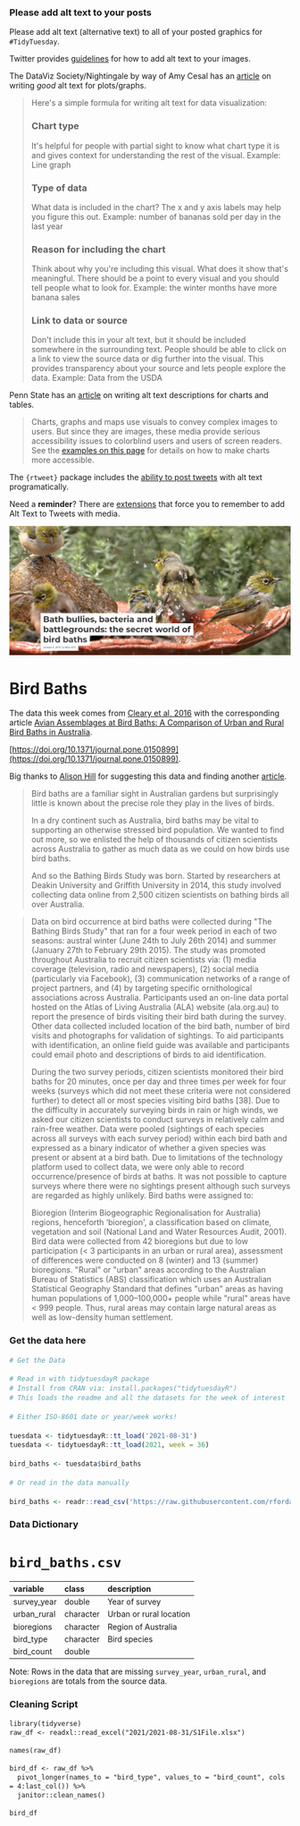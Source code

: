 ### Please add alt text to your posts

Please add alt text (alternative text) to all of your posted graphics for `#TidyTuesday`. 

Twitter provides [guidelines](https://help.twitter.com/en/using-twitter/picture-descriptions) for how to add alt text to your images.

The DataViz Society/Nightingale by way of Amy Cesal has an [article](https://medium.com/nightingale/writing-alt-text-for-data-visualization-2a218ef43f81) on writing _good_ alt text for plots/graphs.

> Here's a simple formula for writing alt text for data visualization:
> ### Chart type
> It's helpful for people with partial sight to know what chart type it is and gives context for understanding the rest of the visual.
> Example: Line graph
> ### Type of data
> What data is included in the chart? The x and y axis labels may help you figure this out.
> Example: number of bananas sold per day in the last year
> ### Reason for including the chart
> Think about why you're including this visual. What does it show that's meaningful. There should be a point to every visual and you should tell people what to look for.
> Example: the winter months have more banana sales
> ### Link to data or source
> Don't include this in your alt text, but it should be included somewhere in the surrounding text. People should be able to click on a link to view the source data or dig further into the visual. This provides transparency about your source and lets people explore the data.
> Example: Data from the USDA

Penn State has an [article](https://accessibility.psu.edu/images/charts/) on writing alt text descriptions for charts and tables.

> Charts, graphs and maps use visuals to convey complex images to users. But since they are images, these media provide serious accessibility issues to colorblind users and users of screen readers. See the [examples on this page](https://accessibility.psu.edu/images/charts/) for details on how to make charts more accessible.

The `{rtweet}` package includes the [ability to post tweets](https://docs.ropensci.org/rtweet/reference/post_tweet.html) with alt text programatically.

Need a **reminder**? There are [extensions](https://chrome.google.com/webstore/detail/twitter-required-alt-text/fpjlpckbikddocimpfcgaldjghimjiik/related) that force you to remember to add Alt Text to Tweets with media.

![A screenshot of a birdbath with 6 birds shaking their feathers and bathing in the water. The text "Bath bullies, bacteria and battlegrounds: the secret world of bird baths" is overlaid on the image, and the bird bath is a shallow red bowl with a single large rock off center.](hero.png)

# Bird Baths

The data this week comes from [Cleary et al, 2016](https://figshare.com/articles/dataset/Avian_Assemblages_at_Bird_Baths_A_Comparison_of_Urban_and_Rural_Bird_Baths_in_Australia/3110284) with the corresponding article [Avian Assemblages at Bird Baths: A Comparison of Urban and Rural Bird Baths in Australia](https://journals.plos.org/plosone/article?id=10.1371/journal.pone.0150899#abstract0).

[https://doi.org/10.1371/journal.pone.0150899](https://doi.org/10.1371/journal.pone.0150899).

Big thanks to [Alison Hill](https://twitter.com/apreshill) for suggesting this data and finding another [article](https://theconversation.com/bath-bullies-bacteria-and-battlegrounds-the-secret-world-of-bird-baths-65629).

> Bird baths are a familiar sight in Australian gardens but surprisingly little is known about the precise role they play in the lives of birds.
> 
> In a dry continent such as Australia, bird baths may be vital to supporting an otherwise stressed bird population. We wanted to find out more, so we enlisted the help of thousands of citizen scientists across Australia to gather as much data as we could on how birds use bird baths.
> 
> And so the Bathing Birds Study was born. Started by researchers at Deakin University and Griffith University in 2014, this study involved collecting data online from 2,500 citizen scientists on bathing birds all over Australia.

> Data on bird occurrence at bird baths were collected during "The Bathing Birds Study" that ran for a four week period in each of two seasons: austral winter (June 24th to July 26th 2014) and summer (January 27th to February 29th 2015). The study was promoted throughout Australia to recruit citizen scientists via: (1) media coverage (television, radio and newspapers), (2) social media (particularly via Facebook), (3) communication networks of a range of project partners, and (4) by targeting specific ornithological associations across Australia. Participants used an on-line data portal hosted on the Atlas of Living Australia (ALA) website (ala.org.au) to report the presence of birds visiting their bird bath during the survey. Other data collected included location of the bird bath, number of bird visits and photographs for validation of sightings. To aid participants with identification, an online field guide was available and participants could email photo and descriptions of birds to aid identification.
> 
> During the two survey periods, citizen scientists monitored their bird baths for 20 minutes, once per day and three times per week for four weeks (surveys which did not meet these criteria were not considered further) to detect all or most species visiting bird baths [38]. Due to the difficulty in accurately surveying birds in rain or high winds, we asked our citizen scientists to conduct surveys in relatively calm and rain-free weather. Data were pooled (sightings of each species across all surveys with each survey period) within each bird bath and expressed as a binary indicator of whether a given species was present or absent at a bird bath. Due to limitations of the technology platform used to collect data, we were only able to record occurrence/presence of birds at baths. It was not possible to capture surveys where there were no sightings present although such surveys are regarded as highly unlikely. Bird baths were assigned to:
> 
> Bioregion (Interim Biogeographic Regionalisation for Australia) regions, henceforth ‘bioregion', a classification based on climate, vegetation and soil (National Land and Water Resources Audit, 2001). Bird data were collected from 42 bioregions but due to low participation (< 3 participants in an urban or rural area), assessment of differences were conducted on 8 (winter) and 13 (summer) bioregions.
"Rural" or "urban" areas according to the Australian Bureau of Statistics (ABS) classification which uses an Australian Statistical Geography Standard that defines "urban" areas as having human populations of 1,000–100,000+ people while "rural" areas have < 999 people. Thus, rural areas may contain large natural areas as well as low-density human settlement.

### Get the data here

```r
# Get the Data

# Read in with tidytuesdayR package 
# Install from CRAN via: install.packages("tidytuesdayR")
# This loads the readme and all the datasets for the week of interest

# Either ISO-8601 date or year/week works!

tuesdata <- tidytuesdayR::tt_load('2021-08-31')
tuesdata <- tidytuesdayR::tt_load(2021, week = 36)

bird_baths <- tuesdata$bird_baths

# Or read in the data manually

bird_baths <- readr::read_csv('https://raw.githubusercontent.com/rfordatascience/tidytuesday/main/data/2021/2021-08-31/bird_baths.csv')

```
### Data Dictionary

# `bird_baths.csv`

|variable    |class     |description |
|:-----------|:---------|:-----------|
|survey_year |double    | Year of survey |
|urban_rural |character | Urban or rural location |
|bioregions  |character | Region of Australia |
|bird_type   |character | Bird species |
|bird_count  |double    | |

Note: Rows in the data that are missing `survey_year`, `urban_rural`, and `bioregions` are totals from the source data.

### Cleaning Script

```
library(tidyverse)
raw_df <- readxl::read_excel("2021/2021-08-31/S1File.xlsx")

names(raw_df)

bird_df <- raw_df %>% 
  pivot_longer(names_to = "bird_type", values_to = "bird_count", cols = 4:last_col()) %>% 
  janitor::clean_names()

bird_df
```
